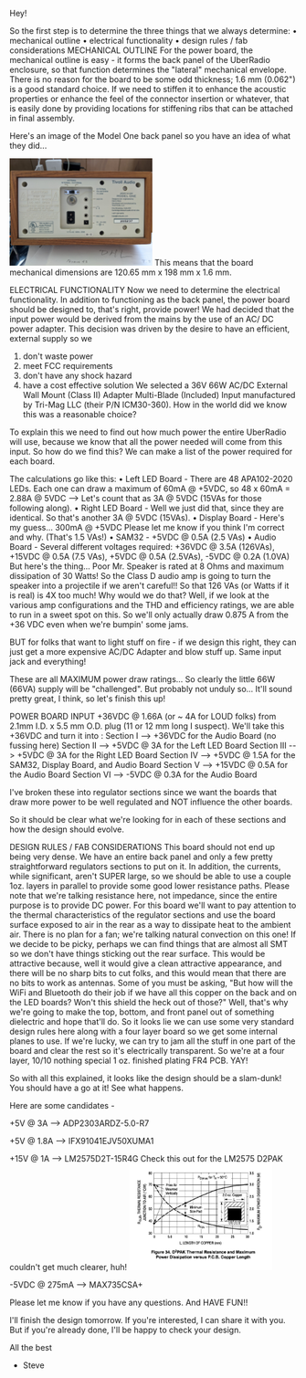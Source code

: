 Hey!

So the first step is to determine the three things that we always determine:
•	mechanical outline
•	electrical functionality
•	design rules / fab considerations
MECHANICAL OUTLINE
For the power board, the mechanical outline is easy - it forms the back panel of the UberRadio enclosure, so that function determines the "lateral" mechanical envelope. There is no reason for the board to be some odd thickness; 1.6 mm (0.062") is a good standard choice. If we need to stiffen it to enhance the acoustic properties or enhance the feel of the connector insertion or whatever, that is easily done by providing locations for stiffening ribs that can be attached in final assembly.

Here's an image of the Model One back panel so you have an idea of what they did...

<img src="backpanel.jpg" width="250"/>
This means that the board mechanical dimensions are 120.65 mm x 198 mm x 1.6 mm.

ELECTRICAL FUNCTIONALITY
Now we need to determine the electrical functionality. In addition to functioning as the back panel, the power board should be designed to, that's right, provide power! We had decided that the input power would be derived from the mains by the use of an AC/ DC power adapter. This decision was driven by the desire to have an efficient, external supply so we
1.	don't waste power
2.	meet FCC requirements
3.	don't have any shock hazard
4.	have a cost effective solution
We selected a 36V 66W AC/DC External Wall Mount (Class II) Adapter Multi-Blade (Included) Input manufactured by Tri-Mag LLC (their P/N ICM30-360). How in the world did we know this was a reasonable choice?

To explain this we need to find out how much power the entire UberRadio will use, because we know that all the power needed will come from this input. So how do we find this? We can make a list of the power required for each board.

The calculations go like this:
•	Left LED Board -  There are 48 APA102-2020 LEDs. Each one can draw a maximum of 60mA @ +5VDC, so 48 x 60mA = 2.88A @ 5VDC --> Let's count that as 3A @ 5VDC (15VAs for those following along).
•	Right LED Board - Well we just did that, since they are identical. So that's another 3A @ 5VDC (15VAs).
•	Display Board - Here's my guess... 300mA @ +5VDC Please let me know if you think I'm correct and why. (That's 1.5 VAs!)
•	SAM32 - +5VDC @ 0.5A (2.5 VAs)
•	Audio Board - Several different voltages required: +36VDC @ 3.5A (126VAs), +15VDC @ 0.5A (7.5 VAs), +5VDC @ 0.5A (2.5VAs), -5VDC @ 0.2A (1.0VA)
But here's the thing... Poor Mr. Speaker is rated at 8 Ohms and maximum dissipation of 30 Watts! So the Class D audio amp is going to turn the speaker into a projectile if we aren't careful!! So that 126 VAs (or Watts if it is real) is 4X too much! Why would we do that? Well, if we look at the various amp configurations and the THD and efficiency ratings, we are able to run in a sweet spot on this. So we'll only actually draw 0.875 A from the +36 VDC even when we're bumpin' some jams.

BUT for folks that want to light stuff on fire - if we design this right, they can just get a more expensive AC/DC Adapter and blow stuff up. Same input jack and everything!

These are all MAXIMUM power draw ratings... So clearly the little 66W (66VA) supply will be "challenged". But probably not unduly so... It'll sound pretty great, I think, so let's finish this up!

POWER BOARD INPUT +36VDC @ 1.66A (or ~ 4A for LOUD folks) from 2.1mm I.D. x 5.5 mm O.D. plug (11 or 12 mm long I suspect).
We'll take this +36VDC and turn it into :
Section I --> +36VDC for the Audio Board (no fussing here)
Section II --> +5VDC @ 3A for the Left LED Board
Section III --> +5VDC @ 3A for the Right LED Board
Section IV --> +5VDC @ 1.5A for the SAM32, Display Board, and Audio Board
Section V --> +15VDC @ 0.5A for the Audio Board
Section VI --> -5VDC @ 0.3A for the Audio Board

I've broken these into regulator sections since we want the boards that draw more power to be well regulated and NOT influence the other boards.

So it should be clear what we're looking for in each of these sections and how the design should evolve.

DESIGN RULES / FAB CONSIDERATIONS
This board should not end up being very dense. We have an entire back panel and only a few pretty straightforward regulators sections to put on it. In addition, the currents, while significant, aren't SUPER large, so we should be able to use a couple 1oz. layers in parallel to provide some good lower resistance paths. Please note that we're talking resistance here, not impedance, since the entire purpose is to provide DC power.
For this board we'll want to pay attention to the thermal characteristics of the regulator sections and use the board surface exposed to air in the rear as a way to dissipate heat to the ambient air. There is no plan for a fan; we're talking natural convection on this one!
If we decide to be picky, perhaps we can find things that are almost all SMT so we don't have things sticking out the rear surface. This would be attractive because, well it would give a clean attractive appearance, and there will be no sharp bits to cut folks, and this would mean that there are no bits to work as antennas. Some of you must be asking, "But how will the WiFi and Bluetooth do their job if we have all this copper on the back and on the LED boards? Won't this shield the heck out of those?" Well, that's why we're going to make the top, bottom, and front panel out of something dielectric and hope that'll do. So it looks lie we can use some very standard design rules here along with a four layer board so we get some internal planes to use. If we're lucky, we can try to jam all the stuff in one part of the board and clear the rest so it's electrically transparent. So we're at a four layer, 10/10 nothing special 1 oz. finished plating FR4 PCB. YAY!

So with all this explained, it looks like the design should be a slam-dunk! You should have a go at it! See what happens.

Here are some candidates -

+5V @ 3A --> ADP2303ARDZ-5.0-R7 

+5V @ 1.8A --> IFX91041EJV50XUMA1 

+15V @ 1A --> LM2575D2T-15R4G             Check this out for the LM2575 D2PAK couldn't get much clearer, huh!
 <img src="thermal.png" width="250"/>

-5VDC @ 275mA --> MAX735CSA+

Please let me know if you have any questions. And HAVE FUN!!

I'll finish the design tomorrow. If you're interested, I can share it with you. But if you're already done, I'll be happy to check your design.

All the best
 - Steve
